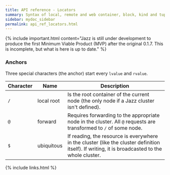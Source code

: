 ```yaml
---
title: API reference - Locators
summary: Syntax of local, remote and web container, block, kind and tuple locators.
sidebar: mydoc_sidebar
permalink: api_ref_locators.html
---
```


{% include important.html content="Jazz is still under development to produce the first Minimum Viable Product (MVP) after the original 0.1.7.
This is incomplete, but what is here is up to date." %}

### Anchors

Three special characters (the anchor) start every `lvalue` and `rvalue`.

| Character | Name | Description |
|-----------|------|-------------|
| `/` | local root | Is the root container of the current node (the only node if a Jazz cluster isn't defined). |
| `@` | forward | Requires forwarding to the appropriate node in the cluster. All `@` requests are transformed to `/` of some node. |
| `$` | ubiquitous | If reading, the resource is everywhere in the cluster (like the cluster definition itself). If writing, it is broadcasted to the whole cluster. |

{% include links.html %}
